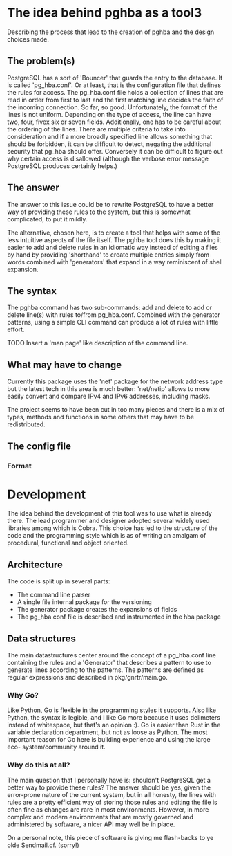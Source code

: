 # The idea behind pghba as a tool3

Describing the process that lead to the creation of pghba and the design
choices made.

## The problem(s)

PostgreSQL has a sort of 'Bouncer' that guards the entry to the database. It is
called 'pg\_hba.conf'. Or at least, that is the configuration file that defines
the rules for access. The pg\_hba.conf file holds a collection of lines that
are read in order from first to last and the first matching line decides the
faith of the incoming connection. So far, so good. Unfortunately, the format of
the lines is not uniform. Depending on the type of access, the line can have
two, four, fivex six or seven fields. Additionally, one has to be careful about
the ordering of the lines. There are multiple criteria to take into
consideration and if a more broadly specified line allows something that should
be forbidden, it can be difficult to detect, negating the additional security
that pg\_hba should offer. Conversely it can be difficult to figure out why
certain access is disallowed (although the verbose error message PostgreSQL
produces certainly helps.)

## The answer

The answer to this issue could be to rewrite PostgreSQL to have a better way of
providing these rules to the system, but this is somewhat complicated, to put
it mildly.

The alternative, chosen here, is to create a tool that helps with some of the
less intuitive aspects of the file itself. The pghba tool does this by making
it easier to add and delete rules in an idiomatic way instead of editing a files
by hand by providing 'shorthand' to create multiple entries simply from words
combined with 'generators' that expand in a way reminiscent of shell expansion.

## The syntax

The pghba command has two sub-commands: add and delete to add or delete line(s)
with rules to/from pg_hba.conf. Combined with the generator patterns, using a
simple CLI command can produce a lot of rules with little effort.

TODO Insert a 'man page' like description of the command line.

## What may have to change
Currently this package uses the 'net' package for the network address type but
the latest tech in this area is much better: 'net/netip' allows to more easily
convert and compare IPv4 and IPv6 addresses, including masks.

The project seems to have been cut in too many pieces and there is a mix of
types, methods and functions in some others that may have to be redistributed.

## The config file

### Format


# Development

The idea behind the development of this tool was to use what is already there.
The lead programmer and designer adopted several widely used libraries among
which is Cobra. This choice has led to the structure of the code and the
programming style which is as of writing an amalgam of procedural, functional
and object oriented.

## Architecture

The code is split up in several parts:
- The command line parser
- A single file internal package for the versioning
- The generator package creates the expansions of fields
- The pg_hba.conf file is described and instrumented in the hba package

## Data structures

The main datastructures center around the concept of a pg_hba.conf line
containing the rules and a 'Generator' that describes a pattern to use to
generate lines according to the patterns. The patterns are defined as regular
expressions and described in pkg/gnrtr/main.go.


### Why Go?
Like Python, Go is flexible in the programming styles it supports. Also like
Python, the syntax is legible, and I like Go more because it uses delimeters
instead of whitespace, but that's an opinion :). Go is easier than Rust in the
variable declaration department, but not as loose as Python. The most
important reason for Go here is building experience and using the large eco-
system/community around it.

### Why do this at all?
The main question that I personally have is: shouldn't PostgreSQL get a better
way to provide these rules? The answer should be yes, given the error-prone
nature of the current system, but in all honesty, the lines with rules are a
pretty efficient way of storing those rules and editing the file is often fine
as changes are rare in most environments. However, in more complex and modern
environments that are mostly governed and administered by software, a nicer API
may well be in place.

On a personal note, this piece of software is giving me flash-backs to ye olde
Sendmail.cf. (sorry!)